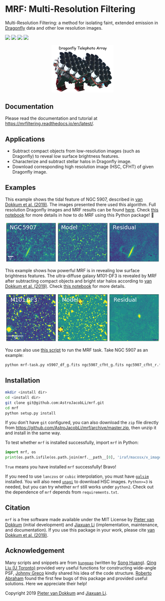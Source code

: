 # MRF: Multi-Resolution Filtering
Multi-Resolution Filtering: a method for isolating faint, extended emission in [Dragonfly](http://dragonflytelescope.org) data and other low resolution images.

![](https://readthedocs.org/projects/mrfiltering/badge/?version=latest)
![](https://img.shields.io/badge/license-MIT-blue)
![](https://img.shields.io/github/repo-size/astrojacobli/mrf)
[![](https://img.shields.io/badge/arXiv-1910.12867-blue)](https://arxiv.org/abs/1910.12867)

<p align="center">
  <img src="https://github.com/AstroJacobLi/mrf/blob/master/df-logo.png" width="40%">
</p>

Documentation
-------------
Please read the documentation and tutorial at https://mrfiltering.readthedocs.io/en/latest/.

Applications
------------
- Subtract compact objects from low-resolution images (such as Dragonfly) to reveal low surface brightness features.
- Characterize and subtract stellar halos in Dragonfly image.
- Download corresponding high resolution image (HSC, CFHT) of given Dragonfly image.

Examples
------------
This example shows the tidal feature of NGC 5907, described in [van Dokkum et al. (2019)](https://ui.adsabs.harvard.edu/abs/2019arXiv190611260V/abstract). The images presented there used this algorithm. Full resolution Dragonfly images and MRF results can be found [here](https://www.pietervandokkum.com/ngc5907). Check [this notebook](https://github.com/AstroJacobLi/mrf/blob/master/examples/NGC5907/mrfTask-n5907.ipynb) for more details in how to do MRF using this Python package! :rocket: 

![MRF on NGC 5907](https://github.com/AstroJacobLi/mrf/raw/master/examples/NGC5907/n5907-demo.png)

This example shows how powerful MRF is in revealing low surface brightness features. The ultra-diffuse galaxy M101-DF3 is revealed by MRF after subtracting compact objects and bright star halos according to [van Dokkum et al. (2019)](https://arxiv.org/abs/1910.12867). Check [this notebook](https://github.com/AstroJacobLi/mrf/blob/master/examples/M101-DF3/mrfTask-m101df3.ipynb) for more details.

![MRF on M101-DF3](https://github.com/AstroJacobLi/mrf/raw/master/examples/M101-DF3/m101-df3-demo.png)

You can also use [this script](https://github.com/AstroJacobLi/mrf/blob/master/examples/mrf-task.py) to run the MRF task. Take NGC 5907 as an example:

```bash
python mrf-task.py n5907_df_g.fits ngc5907_cfht_g.fits ngc5907_cfht_r.fits ngc5907-task.yaml --galcat='gal_cat_n5907.txt' --output='n5907_g'
```

Installation
------------

```bash
mkdir <install dir>
cd <install dir>
git clone git@github.com:AstroJacobLi/mrf.git
cd mrf
python setup.py install
```

If you don't have `git` configured, you can also download the `zip` file directly from https://github.com/AstroJacobLi/mrf/archive/master.zip, then unzip it and install in the same way. 

To test whether `mrf` is installed successfully, import `mrf` in Python:

```python
import mrf, os
print(os.path.isfile(os.path.join(mrf.__path__[0], 'iraf/macosx/x_images.e')))
```
`True` means you have installed `mrf` successfully! Bravo!

If you need to use ``lanczos`` or ``cubic`` interpolation, you must have [``galsim``](https://github.com/GalSim-developers/GalSim) installed. You will also need [``unagi``](https://github.com/dr-guangtou/unagi) to download HSC images. `Python>=3` is needed, but you can try whether `mrf` still works under `python2`. Check out the dependence of `mrf` depends from `requirements.txt`.

Citation
---------
``mrf`` is a free software made available under the MIT License by [Pieter van Dokkum](http://pietervandokkum.com) (initial development) and [Jiaxuan Li](https://astrojacobli.github.io) (implementation, maintenance, and documentation). If you use this package in your work, please cite [van Dokkum et al. (2019)](https://arxiv.org/abs/1910.12867).

Acknowledgement
---------------
Many scripts and snippets are from [`kungpao`](https://github.com/dr-guangtou/kungpao) (written by [Song Huang](http://dr-guangtou.github.io)). [Qing Liu (U Toronto)](http://astro.utoronto.ca/~qliu) provided very useful functions for constructing wide-angle PSF, [Johnny Greco](http://johnnygreco.github.io) kindly shared his idea of the code structure. [Roberto Abraham](http://www.astro.utoronto.ca/~abraham/Web/Welcome.html) found the first few bugs of this package and provided useful solutions. Here we appreciate their help!



Copyright 2019 [Pieter van Dokkum](http://pietervandokkum.com) and [Jiaxuan Li](http://astrojacobli.github.io).